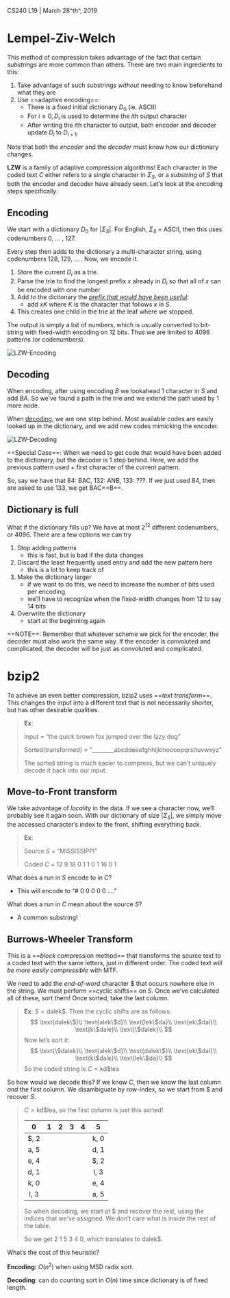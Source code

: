 CS240 L19 | March 28^th^, 2019

# Lempel-Ziv-Welch

This method of compression takes advantage of the fact that certain *substrings* are more common than others. There are two main ingredients to this:

1. Take advantage of such substrings *without* needing to know beforehand what they are
2. Use ==adaptive encoding==:
   - There is a fixed initial dictionary $D_0$ (ie. ASCII)
   - For $i \ge 0, D_i$ is used to determine the $i$th output character
   - After writing the $i$th character to output, both encoder and decoder update $D_i$ to $D_{i+1}$. 

Note that both the *encoder* and the *decoder* must know how our dictionary changes.

**LZW** is a family of adaptive compression algorithms! Each character in the coded text $C$ either refers to a single character in $\Sigma_S$, or a *substring* of $S$ that both the encoder and decoder have already seen. Let’s look at the encoding steps specifically:

## Encoding

We start with a dictionary $D_0$ for $|\Sigma_S|$. For English, $\Sigma_S$ = ASCII, then this uses codenumbers 0, ... , 127. 

Every step then adds to the dictionary a multi-character string, using codenumbers 128, 129, ... . Now, we encode it.

1. Store the current $D_i$ as a trie. 
2. Parse the trie to find the longest prefix $x$ already in $D_i$ so that all of $x$ can be encoded with one number
3. Add to the dictionary the *<u>prefix that would have been useful</u>*:
   - add $xK$ where $K$ is the character that follows $x$ in $S$. 
4. This creates one child in the trie at the leaf where we stopped.

The output is simply a list of numbers, which is usually converted to bit-string with fixed-width encoding on 12 bits. Thus we are limited to 4096 patterns (or codenumbers).

![LZW-Encoding](C:\Users\gordo\Documents\Notes\Images\LZW-Encoding.JPG)

## Decoding

When encoding, after using encoding $B$ we lookahead 1 character in $S$ and add $BA$. So we’ve found a path in the trie and we extend the path used by 1 more node. 

When <u>decoding</u>, we are one step behind. Most available codes are easily looked up in the dictionary, and we add new codes mimicking the encoder.

![LZW-Decoding](C:\Users\gordo\Documents\Notes\Images\LZW-Decoding.JPG)

==Special Case==: When we need to get code that would have been added to the dictionary, but the decoder is 1 step behind. Here, we add the previous pattern used + first character of the current pattern. 

So, say we have that 84: BAC, 132: ANB, 133: ???. If we just used 84, then are asked to use 133, we get BAC==B==.

## Dictionary is full

What if the dictionary fills up? We have at most $2^{12}$ different codenumbers, or 4096. There are a few options we can try

1. Stop adding patterns
   - this is fast, but is bad if the data changes
2. Discard the least frequently used entry and add the new pattern here
   - this is a lot to keep track of
3. Make the dictionary larger
   - if we want to do this, we need to increase the number of bits used per encoding
   - we’ll have to recognize when the fixed-width changes from 12 to say 14 bits
4. Overwrite the dictionary
   - start at the beginning again

==NOTE==: Remember that whatever scheme we pick for the encoder, the decoder must also work the same way. If the encoder is convoluted and complicated, the decoder will be just as convoluted and complicated. 

# bzip2

To achieve an even better compression, bzip2 uses ==*text transform*==. This changes the input into a different text that is not necessarily shorter, but has other desirable qualities. 

> **Ex**: 
>
> Input = “the quick brown fox jumped over the lazy dog”
>
> Sorted(transformed) = “________abcddeeefghhijklnoooopqrsttuvwxyz”
>
> The sorted string is much easier to compress, but we can’t uniquely decode it back into our input.

## Move-to-Front transform

We take advantage of *locality* in the data. If we see a character now, we’ll probably see it again soon. With our dictionary of size $|\Sigma_S|$, we simply move the accessed character’s index to the front, shifting everything back. 

> **Ex**: 
>
> Source $S$ = “MISSISSIPPI”
>
> Coded $C$ = 12 9 18 0 1 1 0 1 16 0 1

What does a run in $S$ encode to in $C$?

- This will encode to “# 0 0 0 0 0 ....”

What does a run in $C$ mean about the source $S$?

- A common substring!

## Burrows-Wheeler Transform

This is a ==*block* compression method== that transforms the source text to a coded text with the same letters, just in different order. The coded text *will be more easily compressible* with MTF. 

We need to add the *end-of-word* character \$ that occurs nowhere else in the string. We must perform ==cyclic shifts== on $S$. Once we’ve calculated all of these, sort them! Once sorted, take the last column.

> **Ex**: $S = \text{dalek\$}$. Then the cyclic shifts are as follows:
> $$
> \text{dalek\$}\\
> \text{alek\$d}\\
> \text{lek\$da}\\
> \text{ek\$dal}\\
> \text{k\$dale}\\
> \text{\$dalek}\\
> $$
> Now let’s sort it:
> $$
> \text{\$dalek}\\
> \text{alek\$d}\\
> \text{dalek\$}\\
> \text{ek\$dal}\\
> \text{k\$dale}\\
> \text{lek\$da}\\
> $$
> So the coded string is $C = \text{kd\$lea}​$ 

So how would we decode this? If we know $C$, then we know the last column *and* the first column. We disambiguate by row-index, so we start from $\$$ and recover $S$.

>$C = \text{kd\$lea}$, so the first column is just this sorted! 
>
>|  0   |  1   |  2   |  3   |  4   |  5   |
>| :--: | :--: | :--: | :--: | :--: | :--: |
>| $, 2 |      |      |      |      | k, 0 |
>| a, 5 |      |      |      |      | d, 1 |
>| e, 4 |      |      |      |      | $, 2 |
>| d, 1 |      |      |      |      | l, 3 |
>| k, 0 |      |      |      |      | e, 4 |
>| l, 3 |      |      |      |      | a, 5 |
>
>So when decoding, we start at $ and recover the rest, using the indices that we’ve assigned. We don’t care what is inside the rest of the table. 
>
>So we get $\text{2 1 5 3 4 0}$, which translates to $\text{dalek\$}​$.

What’s the cost of this heuristic?

**Encoding:** $O(n^2)$ when using MSD radix sort. 

**Decoding**: can do counting sort in $O(n)$ time since dictionary is of fixed length. 

